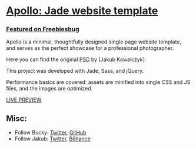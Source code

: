 # [Apollo: Jade website template](http://buckymaler.com/featured-work/apollo)

### [Featured on Freebiesbug](http://freebiesbug.com/code-stuff/apollo-one-page-html-template-photographers/)

Apollo is a minimal, thoughtfully designed single page website template, and serves as the perfect showcase for a professional photographer.

Here you can find the original [PSD](https://symu.co/freebies/templates-4/apollo-psd-template/)
by [Jakub Kowalczyk].

This project was developed with Jade, Sass, and jQuery.

Performance basics are covered: assets are minified into single CSS and JS files, and the images are optimized.

[LIVE PREVIEW](http://buckymaler.com/featured-work/apollo)

## Misc:

* Follow Bucky: [Twitter](https://twitter.com/BuckyMaler), [GitHub](https://github.com/BuckyMaler)
* Follow Jakub: [Twitter](https://twitter.com/jakubdesign), [Bēhance](https://www.behance.net/jakubdesign)
